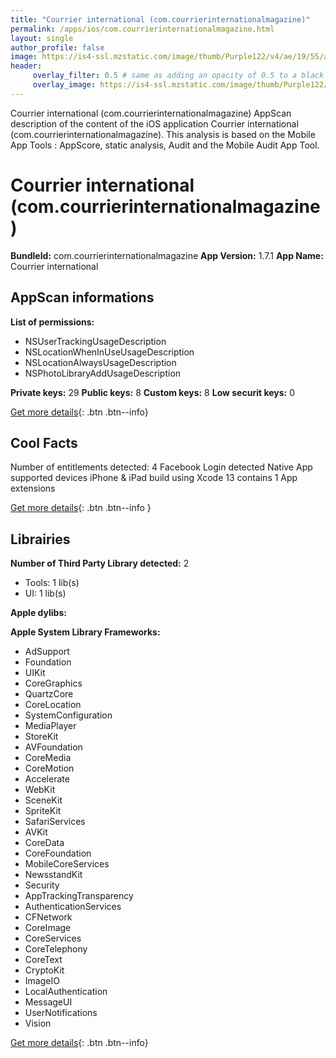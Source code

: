 ```yaml
---
title: "Courrier international (com.courrierinternationalmagazine)"
permalink: /apps/ios/com.courrierinternationalmagazine.html
layout: single
author_profile: false
image: https://is4-ssl.mzstatic.com/image/thumb/Purple122/v4/ae/19/55/ae19551a-ac36-27d1-ade3-7a13ac22c078/AppIcon-1x_U007emarketing-0-7-0-sRGB-85-220.png/512x512bb.jpg
header: 
     overlay_filter: 0.5 # same as adding an opacity of 0.5 to a black background
     overlay_image: https://is4-ssl.mzstatic.com/image/thumb/Purple122/v4/ae/19/55/ae19551a-ac36-27d1-ade3-7a13ac22c078/AppIcon-1x_U007emarketing-0-7-0-sRGB-85-220.png/512x512bb.jpg
---
```

Courrier international (com.courrierinternationalmagazine) AppScan description of the content of the iOS application Courrier international (com.courrierinternationalmagazine). This analysis is based on the Mobile App Tools : AppScore, static analysis, Audit and the Mobile Audit App Tool.

# Courrier international (com.courrierinternationalmagazine)

**BundleId:** com.courrierinternationalmagazine
**App Version:** 1.7.1
**App Name:** Courrier international


## AppScan informations 

**List of permissions:** 
- NSUserTrackingUsageDescription
- NSLocationWhenInUseUsageDescription
- NSLocationAlwaysUsageDescription
- NSPhotoLibraryAddUsageDescription
  
  
**Private keys:** 29
**Public keys:** 8
**Custom keys:** 8
**Low securit keys:** 0
  
[Get more details](/pricing.html){: .btn .btn--info}

## Cool Facts

Number of entitlements detected: 4
Facebook Login detected
Native App
supported devices iPhone & iPad
build using Xcode 13
contains 1 App extensions
  
[Get more details](/pricing.html){: .btn .btn--info }

## Librairies 
**Number of Third Party Library detected:** 2
- Tools: 1 lib(s)
- UI: 1 lib(s)


**Apple dylibs:**


**Apple System Library Frameworks:**
- AdSupport
- Foundation
- UIKit
- CoreGraphics
- QuartzCore
- CoreLocation
- SystemConfiguration
- MediaPlayer
- StoreKit
- AVFoundation
- CoreMedia
- CoreMotion
- Accelerate
- WebKit
- SceneKit
- SpriteKit
- SafariServices
- AVKit
- CoreData
- CoreFoundation
- MobileCoreServices
- NewsstandKit
- Security
- AppTrackingTransparency
- AuthenticationServices
- CFNetwork
- CoreImage
- CoreServices
- CoreTelephony
- CoreText
- CryptoKit
- ImageIO
- LocalAuthentication
- MessageUI
- UserNotifications
- Vision


  
[Get more details](/pricing.html){: .btn .btn--info}

